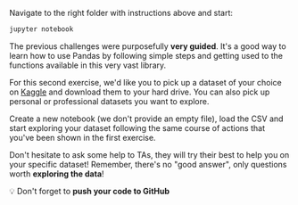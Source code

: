 Navigate to the right folder with instructions above and start:

```bash
jupyter notebook
```

The previous challenges were purposefully **very guided**. It's a good way to learn how to use Pandas by following simple steps and getting used to the functions available in this very vast library.

For this second exercise, we'd like you to pick up a dataset of your choice on [Kaggle](https://www.kaggle.com/datasets) and download them to your hard drive. You can also pick up personal or professional datasets you want to explore.

Create a new notebook (we don't provide an empty file), load the CSV and start exploring your dataset following the same course of actions that you've been shown in the first exercise.

Don't hesitate to ask some help to TAs, they will try their best to help you on your specific dataset! Remember, there's no "good answer", only questions worth **exploring the data**!

:bulb: Don't forget to **push your code to GitHub**
